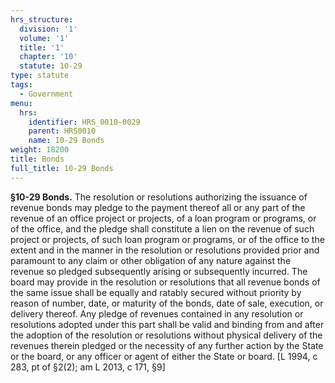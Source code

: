 ```yaml
---
hrs_structure:
  division: '1'
  volume: '1'
  title: '1'
  chapter: '10'
  statute: 10-29
type: statute
tags:
  - Government
menu:
  hrs:
    identifier: HRS_0010-0029
    parent: HRS0010
    name: 10-29 Bonds
weight: 18200
title: Bonds
full_title: 10-29 Bonds
---
```

**§10-29 Bonds.** The resolution or resolutions authorizing the issuance of revenue bonds may pledge to the payment thereof all or any part of the revenue of an office project or projects, of a loan program or programs, or of the office, and the pledge shall constitute a lien on the revenue of such project or projects, of such loan program or programs, or of the office to the extent and in the manner in the resolution or resolutions provided prior and paramount to any claim or other obligation of any nature against the revenue so pledged subsequently arising or subsequently incurred. The board may provide in the resolution or resolutions that all revenue bonds of the same issue shall be equally and ratably secured without priority by reason of number, date, or maturity of the bonds, date of sale, execution, or delivery thereof. Any pledge of revenues contained in any resolution or resolutions adopted under this part shall be valid and binding from and after the adoption of the resolution or resolutions without physical delivery of the revenues therein pledged or the necessity of any further action by the State or the board, or any officer or agent of either the State or board. [L 1994, c 283, pt of §2(2); am L 2013, c 171, §9]